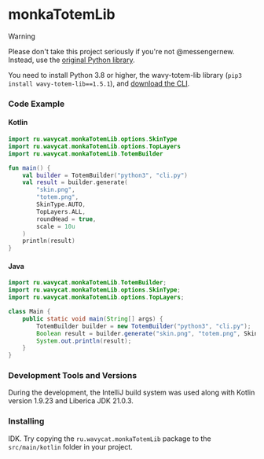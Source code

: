 # monkaTotemLib

> [!WARNING]
> Please don't take this project seriously if you're not @messengernew. Instead, use
> the [original Python library](https://github.com/wavy-cat/wavy-totem-lib).

You need to install Python 3.8 or higher, the wavy-totem-lib library (`pip3 install wavy-totem-lib==1.5.1`),
and [download the CLI](https://raw.githubusercontent.com/wavy-cat/wavy-totem-lib/main/cli.py).

### Code Example

#### Kotlin

```kotlin
import ru.wavycat.monkaTotemLib.options.SkinType
import ru.wavycat.monkaTotemLib.options.TopLayers
import ru.wavycat.monkaTotemLib.TotemBuilder

fun main() {
    val builder = TotemBuilder("python3", "cli.py")
    val result = builder.generate(
        "skin.png",
        "totem.png",
        SkinType.AUTO,
        TopLayers.ALL,
        roundHead = true,
        scale = 10u
    )
    println(result)
}
```

#### Java

```java
import ru.wavycat.monkaTotemLib.TotemBuilder;
import ru.wavycat.monkaTotemLib.options.SkinType;
import ru.wavycat.monkaTotemLib.options.TopLayers;

class Main {
    public static void main(String[] args) {
        TotemBuilder builder = new TotemBuilder("python3", "cli.py");
        Boolean result = builder.generate("skin.png", "totem.png", SkinType.AUTO, TopLayers.ALL, true, 10);
        System.out.println(result);
    }
}
```

### Development Tools and Versions

During the development, the IntelliJ build system was used along with Kotlin version 1.9.23 and Liberica JDK 21.0.3.

### Installing

IDK. Try copying the `ru.wavycat.monkaTotemLib` package to the `srс/main/kotlin` folder in your project.

